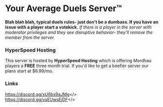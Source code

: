 # Your Average Duels Server™

**Blah blah blah, typical duels rules- just don't be a dumbass. If you have an issue with a player start a votekick.**
*If there is a player in the server with moderator privileges and they see disruptive behavior- they'll remove the member from the server.*

### HyperSpeed Hosting
This server is hosted by **HyperSpeed Hosting** which is offering Mordhau players a **FREE** three month trial. If you'd like to get a beefier server our plans start at $6.99/mo.


### Links
<a id="Discord">https://discord.gg/xU6bs9aJMg</>
<br>
<a id="HyperSpeed Hosting">https://discord.gg/vsEUwsEjDF</>
